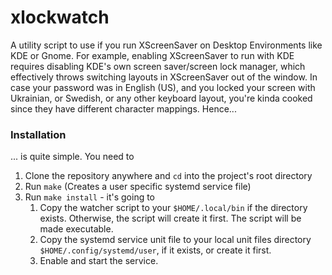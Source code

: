# xlockwatch

A utility script to use if you run XScreenSaver on Desktop Environments like KDE 
or Gnome. For example, enabling XScreenSaver to run with KDE requires disabling 
KDE's own screen saver/screen lock manager, which effectively throws switching 
layouts in XScreenSaver out of the window. In case your password was in English 
(US), and you locked your screen with Ukrainian, or Swedish, or any other 
keyboard layout, you're kinda cooked since they have different character 
mappings. Hence...

### Installation

... is quite simple. You need to

1. Clone the repository anywhere and `cd` into the project's root directory 
2. Run `make` (Creates a user specific systemd service file)
3. Run `make install` - it's going to
    1. Copy the watcher script to your `$HOME/.local/bin` if the directory 
exists. Otherwise, the script will create it first. The script will be made 
executable.
    2. Copy the systemd service unit file to your local unit files directory 
`$HOME/.config/systemd/user`, if it exists, or create it first.
    3. Enable and start the service.
